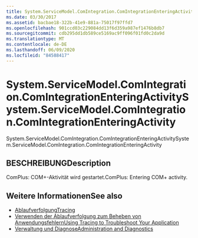```yaml
---
title: System.ServiceModel.ComIntegration.ComIntegrationEnteringActivity
ms.date: 03/30/2017
ms.assetid: bacbae18-322b-41e9-881a-75017f97ffd7
ms.openlocfilehash: 901ccd03c229084dd13f6d359a987ef1476b8db7
ms.sourcegitcommit: cdb295dd1db589ce5169ac9ff096f01fd0c2da9d
ms.translationtype: MT
ms.contentlocale: de-DE
ms.lasthandoff: 06/09/2020
ms.locfileid: "84588417"
---
```

# <a name="systemservicemodelcomintegrationcomintegrationenteringactivity"></a><span data-ttu-id="0468b-102">System.ServiceModel.ComIntegration.ComIntegrationEnteringActivity</span><span class="sxs-lookup"><span data-stu-id="0468b-102">System.ServiceModel.ComIntegration.ComIntegrationEnteringActivity</span></span>
<span data-ttu-id="0468b-103">System.ServiceModel.ComIntegration.ComIntegrationEnteringActivity</span><span class="sxs-lookup"><span data-stu-id="0468b-103">System.ServiceModel.ComIntegration.ComIntegrationEnteringActivity</span></span>  
  
## <a name="description"></a><span data-ttu-id="0468b-104">BESCHREIBUNG</span><span class="sxs-lookup"><span data-stu-id="0468b-104">Description</span></span>  
 <span data-ttu-id="0468b-105">ComPlus: COM+-Aktivität wird gestartet.</span><span class="sxs-lookup"><span data-stu-id="0468b-105">ComPlus: Entering COM+ activity.</span></span>  
  
## <a name="see-also"></a><span data-ttu-id="0468b-106">Weitere Informationen</span><span class="sxs-lookup"><span data-stu-id="0468b-106">See also</span></span>

- [<span data-ttu-id="0468b-107">Ablaufverfolgung</span><span class="sxs-lookup"><span data-stu-id="0468b-107">Tracing</span></span>](index.md)
- [<span data-ttu-id="0468b-108">Verwenden der Ablaufverfolgung zum Beheben von Anwendungsfehlern</span><span class="sxs-lookup"><span data-stu-id="0468b-108">Using Tracing to Troubleshoot Your Application</span></span>](using-tracing-to-troubleshoot-your-application.md)
- [<span data-ttu-id="0468b-109">Verwaltung und Diagnose</span><span class="sxs-lookup"><span data-stu-id="0468b-109">Administration and Diagnostics</span></span>](../index.md)
